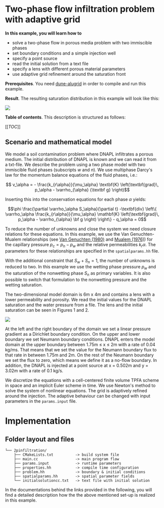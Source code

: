 # Two-phase flow infiltration problem with adaptive grid

__In this example, you will learn how to__

* solve a two-phase flow in porous media problem with two immiscible phases
* set boundary conditions and a simple injection well
* specify a point source
* read the initial solution from a text file
* specify a lens with different porous material parameters
* use adaptive grid refinement around the saturation front


__Prerequisites__. You need [dune-alugrid](https://gitlab.dune-project.org/extensions/dune-alugrid) in order to compile and run this example.

__Result__. The resulting saturation distribution in this example will look like this:

![](./img/test_2p_pointsource_adaptive.png)

__Table of contents__. This description is structured as follows:

[[_TOC_]]

## Scenario and mathematical model

We model a soil contamination problem where DNAPL infiltrates a porous medium. The initial distribution of DNAPL is known and we can read it from a txt-file.
We describe the problem using a two phase model with two immiscible fluid phases (subscripts $`w`$ and $`n`$). We use multiphase Darcy's law for the momentum balance equations of the fluid phases, i.e.:

```math
 v_\alpha = - \frac{k_{r\alpha}}{\mu_\alpha} \textbf{K}
 \left(\textbf{grad}\, p_\alpha - \varrho_{\alpha} {\textbf g} \right)
```

Inserting this into the conservation equations for each phase $`\alpha`$ yields:

```math
\phi \frac{\partial \varrho_\alpha S_\alpha}{\partial t}
 -\textbf{div} \left\{ \varrho_\alpha \frac{k_{r\alpha}}{\mu_\alpha} \mathbf{K} \left(\textbf{grad}\, p_\alpha - \varrho_{\alpha} \bf g \right)
 \right\} - q_\alpha = 0
```

To reduce the number of unknowns and close the system we need closure relations for these equations. In this example, we use the
Van Genuchten-Mualem relationships (see
[Van Genuchten (1980)](https://doi.org/10.2136/sssaj1980.03615995004400050002x)
and
[Mualem (1976)](https://doi.org/10.1029/WR012i003p00513))
for the capillary pressure $`p_c = p_n - p_w`$ and the relative permeabilities $`k_r\alpha`$.
The parameters for these relationships are specified in the `spatialparams.hh` file.

With the additional constraint that $`S_w + S_n = 1`$, the number of unknowns is reduced to two.
In this example we use the wetting phase pressure $`p_w`$ and the saturation of the nonwetting phase $`S_n`$ as primary variables. It is also possible to switch that formulation to the nonwetting pressure and the wetting saturation.

The two-dimensional model domain is 6m x 4m and contains a lens with a lower permeability and porosity. We read the initial values for the DNAPL saturation and the water pressure from a file.
The lens and the initial saturation can be seen in Figures 1 and 2.

![](./img/test_2p_pointsource_lens.png)

At the left and the right boundary of the domain we set a linear pressure gradient as a Dirichlet boundary condition. On the upper and lower boundary we set Neumann boundary conditions.
DNAPL enters the model domain at the upper boundary between 1.75m ≤ x ≤ 2m with a rate of 0.04 kg/ms. That means that we set the value for the Neumann boundary flux to that rate in between 1.75m and 2m. On the rest of the Neumann boundary we set the flux to zero, which means we define it as a no-flow boundary.
In addition, the DNAPL is injected at a point source at x = 0.502m and y = 3.02m with a rate of 0.1 kg/s.

We discretize the equations with a cell-centered finite volume TPFA scheme in space and an implicit Euler scheme in time. We use Newton's method to solve the system of nonlinear equations.
The grid is adaptively refined around the injection. The adaptive behaviour can be changed with input parameters in the `params.input` file.

# Implementation

## Folder layout and files

```
└── 2pinfiltration/
    ├── CMakeLists.txt          -> build system file
    ├── main.cc                 -> main program flow
    ├── params.input            -> runtime parameters
    ├── properties.hh           -> compile time configuration
    ├── problem.hh              -> boundary & initial conditions
    ├── spatialparams.hh        -> spatial parameter fields
    └── initialsolutioncc.txt   -> text file with initial solution
```
In the documentations behind the links provided in the following, you will find a detailed description how the the above mentioned set-up is realized in this example.
